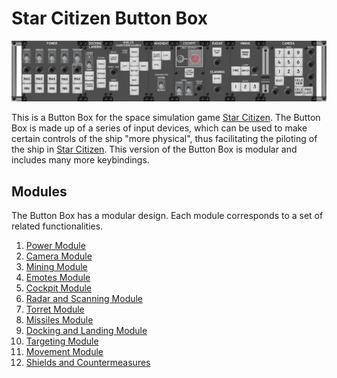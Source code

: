 # Star Citizen Button Box

![Star Citizen Buttom Box](images/StarCitizen_ButtomBox_602x12mm.png)

This is a Button Box for the space simulation game [Star Citizen](https://robertsspaceindustries.com/star-citizen/).
The Button Box is made up of a series of input devices, which can be used to
make certain controls of the ship "more physical", thus facilitating the
piloting of the ship in [Star Citizen](https://robertsspaceindustries.com/star-citizen/).
This version of the Button Box is modular and  includes many more keybindings.

## Modules

The Button Box has a modular design. Each module corresponds to a set of related
functionalities.

1. [Power Module](modules/PowerModule/notes-es.md)
1. [Camera Module](modules/CameraModule/notes-es.md)
1. [Mining Module](modules/MiningModule/notes-es.md)
1. [Emotes Module](modules/EmotesModule/notes-es.md)
1. [Cockpit Module](modules/CockpitModule/README.md)
1. [Radar and Scanning Module](modules/RadarScanningModule/notes-es.md)
1. [Torret Module](modules/TorretModule/notes-es.md)
1. [Missiles Module](modules/MissilesModule/notes-es.md)
1. [Docking and Landing Module](modules/DockingLandingModule/README.md)
1. [Targeting Module](modules/TargetingModule/notes-es.md)
1. [Movement Module](modules/MovementModule/README.md)
1. [Shields and Countermeasures](modules/ShieldsCountermeasuresModule/README.md)
